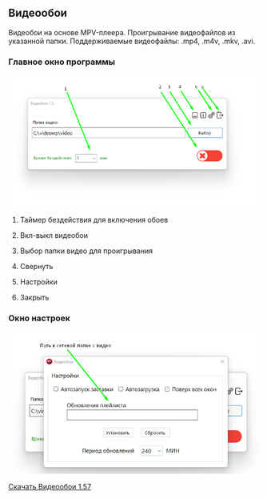 ## Видеообои
Видеобои на основе MPV-плеера.
Проигрывание видеофайлов из указанной папки. Поддерживаемые видеофайлы: .mp4, .m4v, .mkv, .avi.

### Главное окно программы
![Главное окно программы](/images/Screenshot_1.png)

1. Таймер бездействия для включения обоев

2. Вкл-выкл видеобои

3. Выбор папки видео для проигрывания

4. Свернуть

5. Настройки

6. Закрыть

### Окно настроек
![Окно настроек](/images/Screenshot_2.png)

[Скачать Видеообои 1.57](https://drive.google.com/file/d/1jaudYaRUn5rKYykLVPILZi0QB2rXFPAN/view?usp=sharing)
